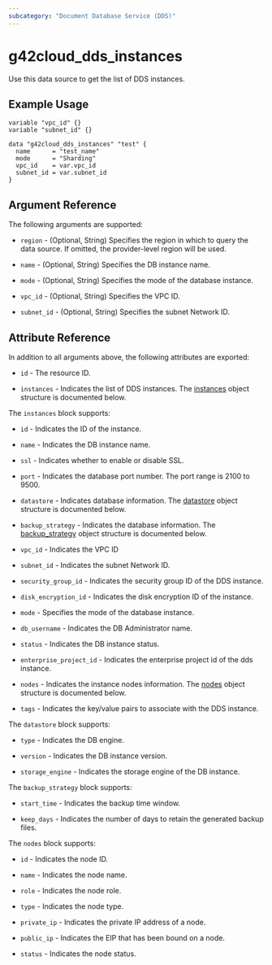 ```yaml
---
subcategory: "Document Database Service (DDS)"
---
```


# g42cloud_dds_instances

Use this data source to get the list of DDS instances.

## Example Usage

```hcl
variable "vpc_id" {}
variable "subnet_id" {}

data "g42cloud_dds_instances" "test" {
  name      = "test_name"
  mode      = "Sharding"
  vpc_id    = var.vpc_id
  subnet_id = var.subnet_id
}
```

## Argument Reference

The following arguments are supported:

* `region` - (Optional, String) Specifies the region in which to query the data source.
  If omitted, the provider-level region will be used.

* `name` - (Optional, String) Specifies the DB instance name.

* `mode` - (Optional, String) Specifies the mode of the database instance.

* `vpc_id` - (Optional, String) Specifies the VPC ID.

* `subnet_id` - (Optional, String) Specifies the subnet Network ID.

## Attribute Reference

In addition to all arguments above, the following attributes are exported:

* `id` - The resource ID.

* `instances` - Indicates the list of DDS instances.
  The [instances](#dds_instances) object structure is documented below.

<a name="dds_instances"></a>
The `instances` block supports:

* `id` - Indicates the ID of the instance.

* `name` - Indicates the DB instance name.

* `ssl` - Indicates whether to enable or disable SSL.

* `port` - Indicates the database port number. The port range is 2100 to 9500.

* `datastore` - Indicates database information.
  The [datastore](#dds_datastore) object structure is documented below.

* `backup_strategy` - Indicates the database information.
  The [backup_strategy](#dds_backup_strategy) object structure is documented below.

* `vpc_id` - Indicates the VPC ID

* `subnet_id` - Indicates the subnet Network ID.

* `security_group_id` - Indicates the security group ID of the DDS instance.

* `disk_encryption_id` - Indicates the disk encryption ID of the instance.

* `mode` - Specifies the mode of the database instance.

* `db_username` - Indicates the DB Administrator name.

* `status` - Indicates the DB instance status.

* `enterprise_project_id` - Indicates the enterprise project id of the dds instance.

* `nodes` - Indicates the instance nodes information.
  The [nodes](#dds_nodes) object structure is documented below.

* `tags` - Indicates the key/value pairs to associate with the DDS instance.

<a name="dds_datastore"></a>
The `datastore` block supports:

* `type` - Indicates the DB engine.

* `version` - Indicates the DB instance version.

* `storage_engine` - Indicates the storage engine of the DB instance.

<a name="dds_backup_strategy"></a>
The `backup_strategy` block supports:

* `start_time` - Indicates the backup time window.

* `keep_days` - Indicates the number of days to retain the generated backup files.

<a name="dds_nodes"></a>
The `nodes` block supports:

* `id` - Indicates the node ID.

* `name` - Indicates the node name.

* `role` - Indicates the node role.

* `type` - Indicates the node type.

* `private_ip` - Indicates the private IP address of a node.

* `public_ip` - Indicates the EIP that has been bound on a node.

* `status` - Indicates the node status.
